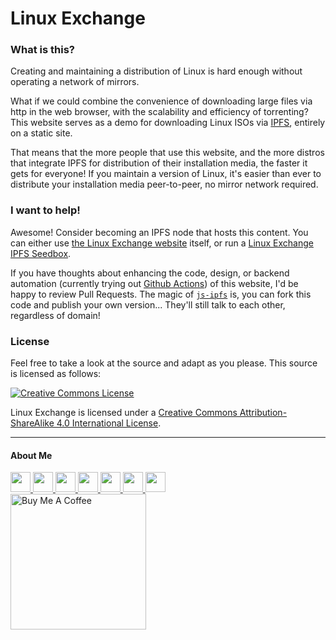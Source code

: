 # Linux Exchange

### What is this?

Creating and maintaining a distribution of Linux is hard enough without operating a network of mirrors.

What if we could combine the convenience of downloading large files via http in the web browser, with the scalability and efficiency of torrenting? This website serves as a demo for downloading Linux ISOs via [IPFS](https://ipfs.io/#how), entirely on a static site.

That means that the more people that use this website, and the more distros that integrate IPFS for distribution of their installation media, the faster it gets for everyone! If you maintain a version of Linux, it's easier than ever to distribute your installation media peer-to-peer, no mirror network required.

### I want to help!

Awesome! Consider becoming an IPFS node that hosts this content. You can either use [the Linux Exchange website](https://linux.exchange/) itself, or run a [Linux Exchange IPFS Seedbox](https://github.com/leoherzog/LinuxExchangeIPFSSeedbox).

If you have thoughts about enhancing the code, design, or backend automation (currently trying out [Github Actions](https://github.com/leoherzog/LinuxExchange/tree/master/.github)) of this website, I'd be happy to review Pull Requests. The magic of [`js-ipfs`](https://js.ipfs.io/) is, you can fork this code and publish your own version... They'll still talk to each other, regardless of domain!

### License

Feel free to take a look at the source and adapt as you please. This source is licensed as follows:

[![Creative Commons License](https://i.creativecommons.org/l/by-sa/4.0/88x31.png)](http://creativecommons.org/licenses/by-sa/4.0/)

Linux Exchange is licensed under a [Creative Commons Attribution-ShareAlike 4.0 International License](http://creativecommons.org/licenses/by-sa/4.0/).

- - - -

#### About Me

<a href="https://herzog.tech/" target="_blank">
  <img src="https://herzog.tech/signature/link.svg.png" width="32px" />
</a>
<a href="https://twitter.com/downtime" target="_blank">
  <img src="https://herzog.tech/signature/twitter.svg.png" width="32px" />
</a>
<a href="https://facebook.com/xd1936" target="_blank">
  <img src="https://herzog.tech/signature/facebook.svg.png" width="32px" />
</a>
<a href="https://github.com/leoherzog" target="_blank">
  <img src="https://herzog.tech/signature/github.svg.png" width="32px" />
</a>
<a href="https://keybase.io/leoherzog" target="_blank">
  <img src="https://herzog.tech/signature/keybase.svg.png" width="32px" />
</a>
<a href="https://www.linkedin.com/in/leoherzog" target="_blank">
  <img src="https://herzog.tech/signature/linkedin.svg.png" width="32px" />
</a>
<a href="https://hope.edu/directory/people/herzog-leo/" target="_blank">
  <img src="https://herzog.tech/signature/anchor.svg.png" width="32px" />
</a>
<br />
<a href="https://www.buymeacoffee.com/leoherzog" target="_blank">
  <img src="https://cdn.buymeacoffee.com/buttons/lato-black.png" alt="Buy Me A Coffee" width="217px" />
</a>